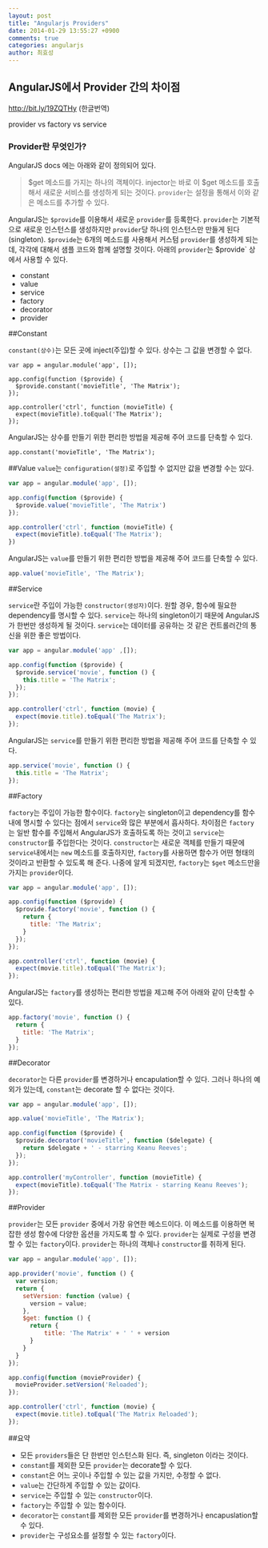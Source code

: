 ```yaml
---
layout: post
title: "Angularjs Providers"
date: 2014-01-29 13:55:27 +0900
comments: true
categories: angularjs
author: 최효성
---
```


**AngularJS에서 Provider 간의 차이점**
-------------------------------

http://bit.ly/19ZQTHy (한글번역)
<!--more-->
provider vs factory vs service

### Provider란 무엇인가?

AngularJS docs 에는 아래와 같이 정의되어 있다.

> $get 메소드를 가지는 하나의 객체이다. injector는 바로 이 $get 메소드를 호출해서 새로운 서비스를 생성하게 되는 것이다. `provider`는 설정을 통해서 이와 같은 메소드를 추가할 수 있다.

AngularJS는 `$provide`를 이용해서 새로운 `provider`를 등록한다. `provider`는 기본적으로 새로운 인스턴스를 생성하지만 `provider`당 하나의 인스턴스만 만들게 된다(singleton). `$provide`는 6개의 메소드를 사용해서 커스텀 `provider`를 생성하게 되는데, 각각에 대해서 샘플 코드와 함께 설명할 것이다. 아래의 `provider`는 $provide` 상에서 사용할 수 있다.

- constant
- value
- service
- factory
- decorator
- provider

##Constant

`constant(상수)`는 모든 곳에 inject(주입)할 수 있다. 상수는 그 값을 변경할 수 없다.

    var app = angular.module('app', []);

    app.config(function ($provide) {
      $provide.constant('movieTitle', 'The Matrix');
    });

    app.controller('ctrl', function (movieTitle) {
      expect(movieTitle).toEqual('The Matrix');
    });

AngularJS는 상수를 만들기 위한 편리한 방법을 제공해 주어 코드를 단축할 수 있다.

    app.constant('movieTitle', 'The Matrix');

##Value
`value`는 `configuration(설정)`로 주입할 수 없지만 값을 변경할 수는 있다.

```javascript
var app = angular.module('app', []);

app.config(function ($provide) {
  $provide.value('movieTitle', 'The Matrix')
});

app.controller('ctrl', function (movieTitle) {
  expect(movieTitle).toEqual('The Matrix');
})
```

AngularJS는 `value`를 만들기 위한 편리한 방법을 제공해 주어 코드를 단축할 수 있다.

```javascript
app.value('movieTitle', 'The Matrix');
```

##Service

`service`란 주입이 가능한 `constructor(생성자)`이다. 원할 경우, 함수에 필요한 dependency를 명시할 수 있다. `service`는 하나의 singleton이기 때문에 AngularJS가 한번만 생성하게 될 것이다. `service`는 데이터를 공유하는 것 같은 컨트롤러간의 통신을 위한 좋은 방법이다.

```javascript
var app = angular.module('app' ,[]);

app.config(function ($provide) {
  $provide.service('movie', function () {
    this.title = 'The Matrix';
  });
});

app.controller('ctrl', function (movie) {
  expect(movie.title).toEqual('The Matrix');
});
```
AngularJS는 `service`를 만들기 위한 편리한 방법을 제공해 주어 코드를 단축할 수 있다.

```javascript
app.service('movie', function () {
  this.title = 'The Matrix';
});
```

##Factory

`factory`는 주입이 가능한 함수이다. `factory`는 singleton이고 dependency를 함수내에 명시할 수 있다는 점에서 `service`와 많은 부분에서 흡사하다. 차이점은 `factory`는 일반 함수를 주입해서 AngularJS가 호출하도록 하는 것이고 `service`는 `constructor`를 주입한다는 것이다. `constructor`는 새로운 객체를 만들기 때문에 `service`내에서는 `new` 메소드를 호출하지만, `factory`를 사용하면 함수가 어떤 형태의 것이라고 반환할 수 있도록 해 준다. 나중에 알게 되겠지만, `factory`는 `$get` 메소드만을 가지는 `provider`이다.

```javascript
var app = angular.module('app', []);

app.config(function ($provide) {
  $provide.factory('movie', function () {
    return {
      title: 'The Matrix';
    }
  });
});

app.controller('ctrl', function (movie) {
  expect(movie.title).toEqual('The Matrix');
});
```
AngularJS는 `factory`를 생성하는 편리한 방법을 제고해 주어 아래와 같이 단축할 수 있다.

```javascript
app.factory('movie', function () {
  return {
    title: 'The Matrix';
  }
});
```

##Decorator

`decorator`는 다른 `provider`를 변경하거나 encapulation할 수 있다. 그러나 하나의 예외가 있는데, `constant`는 decorate 할 수 없다는 것이다.

```javascript
var app = angular.module('app', []);

app.value('movieTitle', 'The Matrix');

app.config(function ($provide) {
  $provide.decorator('movieTitle', function ($delegate) {
    return $delegate + ' - starring Keanu Reeves';
  });
});

app.controller('myController', function (movieTitle) {
  expect(movieTitle).toEqual('The Matrix - starring Keanu Reeves');
});
```

##Provider

`provider`는 모든 `provider` 중에서 가장 유연한 메소드이다. 이 메소드를 이용하면 복잡한 생성 함수에 다양한 옵션을 가지도록 할 수 있다. `provider`는 실제로 구성을 변경할 수 있는 `factory`이다. `provider`는 하나의 객체나 `constructor`를 취하게 된다.

```javascript
var app = angular.module('app', []);

app.provider('movie', function () {
  var version;
  return {
    setVersion: function (value) {
      version = value;
    },
    $get: function () {
      return {
          title: 'The Matrix' + ' ' + version
      }
    }
  }
});

app.config(function (movieProvider) {
  movieProvider.setVersion('Reloaded');
});

app.controller('ctrl', function (movie) {
  expect(movie.title).toEqual('The Matrix Reloaded');
});
```
##요약

- 모든 `providers`들은 단 한번만 인스턴스화 된다. 즉, singleton 이라는 것이다.
- `constant`를 제외한 모든 `provider`는 decorate할 수 있다.
- `constant`은 어느 곳이나 주입할 수 있는 값을 가지만, 수정할 수 없다.
- `value`는 간단하게 주입할 수 있는 값이다.
- `service`는 주입할 수 있는 `constructor`이다.
- `factory`는 주입할 수 있는 함수이다.
- `decorator`는 `constant`를 제외한 모든 `provider`를 변경하거나 encapuslation할 수 있다.
- `provider`는 구성요소를 설정할 수 있는 `factory`이다.
